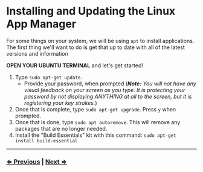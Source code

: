 # Installing and Updating the Linux App Manager

For some things on your system, we will be using `apt` to install applications. The first thing we'll want to do is get that up to date with all of the latest versions and information

**OPEN YOUR UBUNTU TERMINAL** and let's get started!

1. Type `sudo apt-get update`.
   - Provide your password, when prompted (***Note:*** *You will not have any visual feedback on your screen as you type. It is protecting your password by not displaying ANYTHING at all to the screen, but it is registering your key strokes.*)
1. Once that is complete, type `sudo apt-get upgrade`. Press `y` when prompted.
1. Once that is done, type `sudo apt autoremove`. This will remove any packages that are no longer needed.
1. Install the "Build Essentials" kit with this command: `sudo apt-get install build-essential`

---

### [⇐ Previous](./1-environment.md) | [Next ⇒](./3-homebrew.md)
